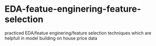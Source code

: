 # EDA-featue-enginering-feature-selection
practiced EDA/featue enginering/feature selection techniques which are helpfull in model building on house price data 
